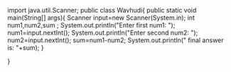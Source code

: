 import java.util.Scanner;
public class Wavhudi{
public static void main(String[] args){
  Scanner input=new Scanner(System.in);
  int num1,num2,sum ;
  System.out.println("Enter first num1: ");
  num1=input.nextInt();
  System.out.println("Enter second  num2: ");
  num2=input.nextInt();
  sum=num1-num2;
  System.out.println(" final answer is: "+sum);
  }

}
